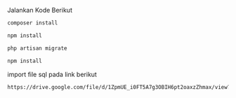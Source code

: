 
<p>Jalankan Kode Berikut</p>

```bash
composer install
```

```bash
npm install
```

```bash
php artisan migrate
```

```bash
npm install
```

import file sql pada link berikut

```bash
https://drive.google.com/file/d/1ZpmUE_i0FT5A7g3OBIH6pt2oaxzZhmax/view?usp=sharing
```
